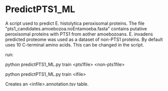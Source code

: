 # PredictPTS1_ML
A script used to predict E. histolytica peroxisomal proteins. The file "pts1_candidates.amoebozoa.noEntamoeba.fasta" contains putative peroxisomal proteins with PTS1 from aother amoebozoans. E. invadens predicted proteome was used as a dataset of non-PTS1 proteins. By default uses 10 C-terminal amino acids. This can be changed in the script.


run:

python predictPTS1_ML.py train \<pts1file> \<non-pts1file>

python predictPTS1_ML.py train \<ifile>


Creates an \<infile>.annotation.tsv table.
